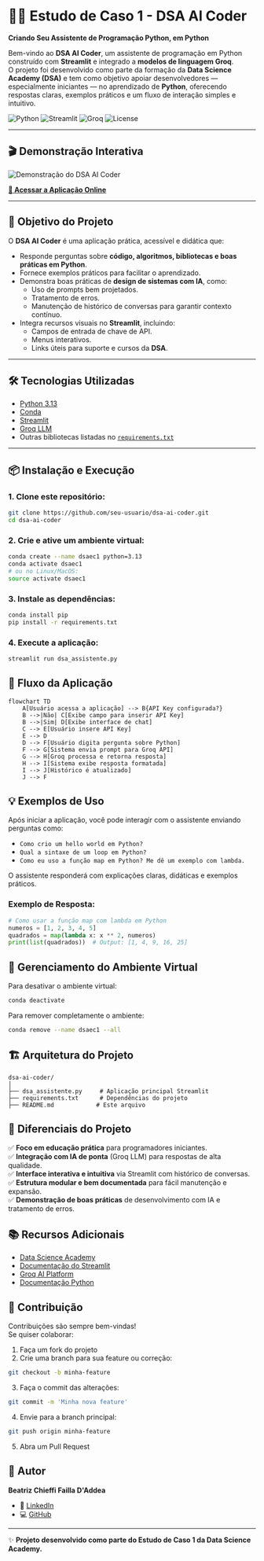 # 🧑‍💻 Estudo de Caso 1 - DSA AI Coder  
**Criando Seu Assistente de Programação Python, em Python**  

Bem-vindo ao **DSA AI Coder**, um assistente de programação em Python construído com **Streamlit** e integrado a **modelos de linguagem Groq**.  
O projeto foi desenvolvido como parte da formação da **Data Science Academy (DSA)** e tem como objetivo apoiar desenvolvedores — especialmente iniciantes — no aprendizado de **Python**, oferecendo respostas claras, exemplos práticos e um fluxo de interação simples e intuitivo.  

![Python](https://img.shields.io/badge/Python-3.13-blue.svg)
![Streamlit](https://img.shields.io/badge/Streamlit-1.36.0-red.svg)
![Groq](https://img.shields.io/badge/Groq-API-green.svg)
![License](https://img.shields.io/badge/License-MIT-yellow.svg)

---

## 🎬 Demonstração Interativa

![Demonstração do DSA AI Coder](./assets//demo.gif)

[**🔗 Acessar a Aplicação Online**](https://beatrizdaddea-python-coding-assistant-dsa-assistente-jq64g1.streamlit.app/)

---

## 🚀 Objetivo do Projeto
O **DSA AI Coder** é uma aplicação prática, acessível e didática que:  
- Responde perguntas sobre **código, algoritmos, bibliotecas e boas práticas em Python**.  
- Fornece exemplos práticos para facilitar o aprendizado.  
- Demonstra boas práticas de **design de sistemas com IA**, como:  
  - Uso de prompts bem projetados.  
  - Tratamento de erros.  
  - Manutenção de histórico de conversas para garantir contexto contínuo.  
- Integra recursos visuais no **Streamlit**, incluindo:  
  - Campos de entrada de chave de API.  
  - Menus interativos.  
  - Links úteis para suporte e cursos da **DSA**.  

---

## 🛠️ Tecnologias Utilizadas
- [Python 3.13](https://www.python.org/)  
- [Conda](https://docs.conda.io/)  
- [Streamlit](https://streamlit.io/)  
- [Groq LLM](https://groq.com/)  
- Outras bibliotecas listadas no [`requirements.txt`](./requirements.txt)  

---

## 📦 Instalação e Execução

### 1. Clone este repositório:
```bash
git clone https://github.com/seu-usuario/dsa-ai-coder.git
cd dsa-ai-coder
```

### 2. Crie e ative um ambiente virtual:
```bash
conda create --name dsaec1 python=3.13
conda activate dsaec1
# ou no Linux/MacOS:
source activate dsaec1
```

### 3. Instale as dependências:
```bash
conda install pip
pip install -r requirements.txt
```

### 4. Execute a aplicação:
```bash
streamlit run dsa_assistente.py
```

## 🔄 Fluxo da Aplicação

```mermaid
flowchart TD
    A[Usuário acessa a aplicação] --> B{API Key configurada?}
    B -->|Não| C[Exibe campo para inserir API Key]
    B -->|Sim| D[Exibe interface de chat]
    C --> E[Usuário insere API Key]
    E --> D
    D --> F[Usuário digita pergunta sobre Python]
    F --> G[Sistema envia prompt para Groq API]
    G --> H[Groq processa e retorna resposta]
    H --> I[Sistema exibe resposta formatada]
    I --> J[Histórico é atualizado]
    J --> F
```

## 💡 Exemplos de Uso

Após iniciar a aplicação, você pode interagir com o assistente enviando perguntas como:

- `Como crio um hello world em Python?`
- `Qual a sintaxe de um loop em Python?`
- `Como eu uso a função map em Python? Me dê um exemplo com lambda.`

O assistente responderá com explicações claras, didáticas e exemplos práticos.

### Exemplo de Resposta:
```python
# Como usar a função map com lambda em Python
numeros = [1, 2, 3, 4, 5]
quadrados = map(lambda x: x ** 2, numeros)
print(list(quadrados))  # Output: [1, 4, 9, 16, 25]
```

## 🧹 Gerenciamento do Ambiente Virtual

Para desativar o ambiente virtual:
```bash
conda deactivate
```

Para remover completamente o ambiente:
```bash
conda remove --name dsaec1 --all
```

## 🏗️ Arquitetura do Projeto

```
dsa-ai-coder/
│
├── dsa_assistente.py     # Aplicação principal Streamlit
├── requirements.txt      # Dependências do projeto
├── README.md            # Este arquivo
```

## 🎯 Diferenciais do Projeto

✅ **Foco em educação prática** para programadores iniciantes.  
✅ **Integração com IA de ponta** (Groq LLM) para respostas de alta qualidade.  
✅ **Interface interativa e intuitiva** via Streamlit com histórico de conversas.  
✅ **Estrutura modular e bem documentada** para fácil manutenção e expansão.  
✅ **Demonstração de boas práticas** de desenvolvimento com IA e tratamento de erros.  

## 📚 Recursos Adicionais

- [Data Science Academy](https://www.datascienceacademy.com.br)
- [Documentação do Streamlit](https://docs.streamlit.io/)
- [Groq AI Platform](https://groq.com/)
- [Documentação Python](https://docs.python.org/3/)

## 🤝 Contribuição

Contribuições são sempre bem-vindas!  
Se quiser colaborar:

1. Faça um fork do projeto
2. Crie uma branch para sua feature ou correção:
```bash
git checkout -b minha-feature
```
3. Faça o commit das alterações:
```bash
git commit -m 'Minha nova feature'
```
4. Envie para a branch principal:
```bash
git push origin minha-feature
```
5. Abra um Pull Request

## 👤 Autor

**Beatriz Chieffi Failla D'Addea**  
- 💼 [LinkedIn](https://www.linkedin.com/in/beatriz-daddea/)  
- 💻 [GitHub](https://github.com/seu-usuario)  

---

✨ **Projeto desenvolvido como parte do Estudo de Caso 1 da Data Science Academy.**
